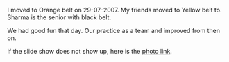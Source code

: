 <html><body><p>I moved to Orange belt on 29-07-2007. My friends moved to Yellow belt to. Sharma is the senior with black belt.

We had good fun that day. Our practice as a team and improved from then on. 



If the slide show does not show up, here is the <a href="http://picasaweb.google.com/orsenthil/Karate">photo link</a>.</p></body></html>